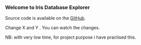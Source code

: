 ### Welcome to Iris Database Explorer

Source code is available on the [GitHub](https://github.com/abidsplanet/Developing-Data-Products).

Change X and Y . You can watch the changes.

NB: with very low time, for project purpose i have practised this.